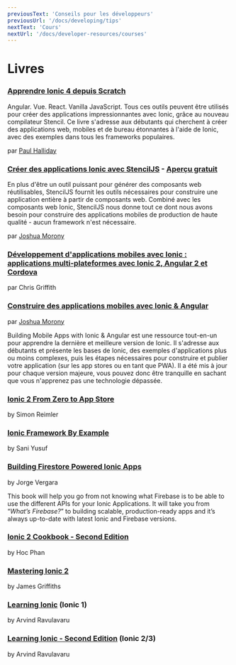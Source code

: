 ```yaml
---
previousText: 'Conseils pour les développeurs'
previousUrl: '/docs/developing/tips'
nextText: 'Cours'
nextUrl: '/docs/developer-resources/courses'
---
```


# Livres

### [Apprendre Ionic 4 depuis Scratch](https://leanpub.com/learnionic4fromscratch)

Angular. Vue. React. Vanilla JavaScript. Tous ces outils peuvent être utilisés pour créer des applications impressionnantes avec Ionic, grâce au nouveau compilateur Stencil. Ce livre s'adresse aux débutants qui cherchent à créer des applications web, mobiles et de bureau étonnantes à l'aide de Ionic, avec des exemples dans tous les frameworks populaires.

par [Paul Halliday](https:://developer.school)

### [Créer des applications Ionic avec StencilJS](https://www.joshmorony.com/creating-ionic-applications-with-stencil-js/) - [Aperçu gratuit](https://cdn2.hubspot.net/hubfs/3776657/PREVIEW-Creating-Ionic-Apps-with-StencilJS.pdf)

En plus d'être un outil puissant pour générer des composants web réutilisables, StencilJS fournit les outils nécessaires pour construire une application entière à partir de composants web. Combiné avec les composants web Ionic, StencilJS nous donne tout ce dont nous avons besoin pour construire des applications mobiles de production de haute qualité - aucun framework n'est nécessaire.

par [Joshua Morony](https://www.joshmorony.com/blog)

### [Développement d'applications mobiles avec Ionic : applications multi-plateformes avec Ionic 2, Angular 2 et Cordova](https://www.amazon.com/Mobile-App-Development-Ionic-Cross-Platform/dp/1491937785/ref=sr_1_2?ie=UTF8&qid=1464183332&sr=8-2&keywords=ionic+2)

par Chris Griffith

### [Construire des applications mobiles avec Ionic & Angular](https://www.joshmorony.com/building-mobile-apps-with-ionic-2/)

par [Joshua Morony](https://www.joshmorony.com/blog)

Building Mobile Apps with Ionic & Angular est une ressource tout-en-un pour apprendre la dernière et meilleure version de Ionic. Il s'adresse aux débutants et présente les bases de Ionic, des exemples d'applications plus ou moins complexes, puis les étapes nécessaires pour construire et publier votre application (sur les app stores ou en tant que PWA). Il a été mis à jour pour chaque version majeure, vous pouvez donc être tranquille en sachant que vous n'apprenez pas une technologie dépassée.

### [Ionic 2 From Zero to App Store](https://devdactic.com/zero-to-app)

by Simon Reimler

### [Ionic Framework By Example](https://www.packtpub.com/application-development/ionic-framework-example)

by Sani Yusuf

### [Building Firestore Powered Ionic Apps](https://javebratt.com/ionic-firebase-book/)

by Jorge Vergara

This book will help you go from not knowing what Firebase is to be able to use the different APIs for your Ionic Applications. It will take you from “*What’s Firebase?*” to building scalable, production-ready apps and it’s always up-to-date with latest Ionic and Firebase versions.

### [Ionic 2 Cookbook - Second Edition](https://www.amazon.com/Ionic-Cookbook-Second-Hoc-Phan-ebook/dp/B01C4D9VWS?ie=UTF8&keywords=ionic%202&qid=1464183332&ref_=sr_1_3&sr=8-3)

by Hoc Phan

### [Mastering Ionic 2](https://www.leanpub.com/masteringionic2)

by James Griffiths

### [Learning Ionic](https://www.packtpub.com/in/application-development/learning-ionic) (Ionic 1)

by Arvind Ravulavaru

### [Learning Ionic - Second Edition](https://www.packtpub.com/in/web-development/learning-ionic-second-edition) (Ionic 2/3)

by Arvind Ravulavaru